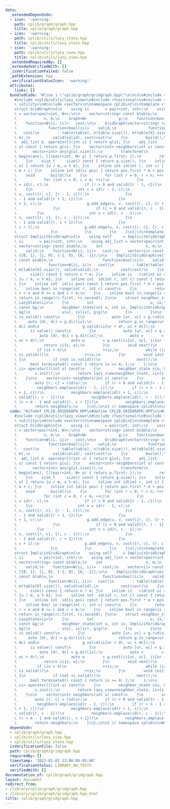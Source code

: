 ```yaml
---
data:
  _extendedDependsOn:
  - icon: ':warning:'
    path: cplib/graph/graph.hpp
    title: cplib/graph/graph.hpp
  - icon: ':warning:'
    path: cplib/utils/lazy_state.hpp
    title: cplib/utils/lazy_state.hpp
  - icon: ':warning:'
    path: cplib/utils/lazy_view.hpp
    title: cplib/utils/lazy_view.hpp
  _extendedRequiredBy: []
  _extendedVerifiedWith: []
  _isVerificationFailed: false
  _pathExtension: hpp
  _verificationStatusIcon: ':warning:'
  attributes:
    links: []
  bundledCode: "#line 1 \"cplib/graph/gridgraph.hpp\"\n\n\n\n#include <cplib/graph/graph>\n\
    #include <cplib/utils/lazy_view>\n#include <functional>\n#include <string>\n#include\
    \ <utility>\n#include <vector>\n\nnamespace cplib\n{\n\ntemplate <typename W>\n\
    struct GridGraph\n{\n    using ii       = pair<int, int>;\n    using adj_list\
    \ = vector<pair<int, W>>;\n\n    vector<string> const &table;\n    int       \
    \            n, m;\n    Graph<W>              g;\n    function<bool(ii)>    valid;\n\
    \    function<W(ii, ii)>   cost;\n\n    GridGraph(vector<string> const &table,\n\
    \              function<bool(ii)>    valid,\n              function<W(ii, ii)>\
    \   cost)\n        : table(table), n(table.size()), m(table[0].size()), g(n *\
    \ m),\n          valid(valid), cost(cost)\n    {\n        build();\n    }\n  \
    \  adj_list &  operator[](int u) { return g[u]; }\n    adj_list    operator[](int\
    \ u) const { return g[u]; }\n    vector<int> neighbors(int u) const\n    {\n \
    \       vector<int> ans(g[u].size());\n        transform(\n            all(g[u]),\
    \ begin(ans), [](pair<int, W> p) { return p.first; });\n        return ans;\n\
    \    }\n    size_t     size() const { return g.size(); }\n    inline ii  rid(int\
    \ u) { return {u / m, u % m}; }\n    inline int id(int r, int c) { return r *\
    \ m + c; }\n    inline int id(ii pos) { return pos.first * m + pos.second; }\n\
    \    void       build()\n    {\n        for (int r = 0; r < n; ++r)\n        {\n\
    \            for (int c = 0; c < m; ++c)\n            {\n                int u\
    \ = id(r, c);\n                if (r > 0 and valid({r - 1, c}))\n            \
    \    {\n                    int v = id(r - 1, c);\n                    g.add_edge(u,\
    \ v, cost({r, c}, {r - 1, c}));\n                }\n                if (r < n\
    \ - 1 and valid({r + 1, c}))\n                {\n                    int v = id(r\
    \ + 1, c);\n                    g.add_edge(u, v, cost({r, c}, {r + 1, c}));\n\
    \                }\n                if (c > 0 and valid({r, c - 1}))\n       \
    \         {\n                    int v = id(r, c - 1);\n                    g.add_edge(u,\
    \ v, cost({r, c}, {r, c - 1}));\n                }\n                if (c < m\
    \ - 1 and valid({r, c + 1}))\n                {\n                    int v = id(r,\
    \ c + 1);\n                    g.add_edge(u, v, cost({r, c}, {r, c + 1}));\n \
    \               }\n            }\n        }\n    }\n};\n\ntemplate <typename W>\n\
    struct ImplicitGridGraph\n{\n    using self     = ImplicitGridGraph<W>;\n    using\
    \ ii       = pair<int, int>;\n    using adj_list = vector<pair<int, W>>;\n   \
    \ vector<string> const &table;\n    int                   n, m;\n    function<bool(ii)>\
    \    valid;\n    function<W(ii, ii)>   cost;\n    vector<ii> const      dir =\
    \ {{0, 1}, {1, 0}, {-1, 0}, {0, -1}};\n\n    ImplicitGridGraph(vector<string>\
    \ const &table,\n                      function<bool(ii)>    valid,\n        \
    \              function<W(ii, ii)>   cost)\n        : table(table), n(table.size()),\
    \ m(table[0].size()), valid(valid),\n          cost(cost)\n    {\n    }\n    size_t\
    \      size() const { return n * m; }\n    inline ii   rid(int u) const { return\
    \ {u / m, u % m}; }\n    inline int  id(int r, int c) const { return r * m + c;\
    \ }\n    inline int  id(ii pos) const { return pos.first * m + pos.second; }\n\
    \    inline bool in_range(int r, int c) const\n    {\n        return 0 <= r and\
    \ r < n and 0 <= c and c < m;\n    }\n    inline bool in_range(ii rc) const {\
    \ return in_range(rc.first, rc.second); }\n\n    struct neighbor_state : public\
    \ LazyState<ii>\n    {\n        int                         u, ix;\n        ImplicitGridGraph<W>\
    \ const &g;\n        neighbor_state(int u, int ix, ImplicitGridGraph<W> const\
    \ &g)\n            : u(u), ix(ix), g(g)\n        {\n        }\n\n        bool\
    \ is_valid() const\n        {\n            auto [ur, uc] = g.rid(u);\n       \
    \     auto [dr, dc] = g.dir[ix];\n            return g.in_range(ur + dr, uc +\
    \ dc) and\n                   g.valid(ii{ur + dr, uc + dc});\n        }\n\n  \
    \      ii value() const\n        {\n            auto [ur, uc] = g.rid(u);\n  \
    \          auto [dr, dc] = g.dir[ix];\n            auto v        = g.id(ur + dr,\
    \ uc + dc);\n            auto w        = g.cost(ii{ur, uc}, ii{ur + dr, uc + dc});\n\
    \            return ii{v, w};\n        }\n        void next()\n        {\n   \
    \         if (ix < 4)\n                ++ix;\n            while (ix < 4 and not\
    \ is_valid())\n                ++ix;\n        }\n        void init()\n       \
    \ {\n            if (not is_valid())\n                next();\n        };\n  \
    \      bool terminated() const { return ix >= 4; };\n    };\n\n    lazy_view<neighbor_state,\
    \ ii> operator[](int u) const\n    {\n        neighbor_state s{u, 0, *this};\n\
    \        s.init();\n        return lazy_view<neighbor_state, ii>(s, s.terminated());\n\
    \    }\n\n    vector<int> neighbors(int u) const\n    {\n        vector<int> neighbors;\n\
    \        auto [r, c] = rid(u);\n        if (r > 0 and valid({r - 1, c}))\n   \
    \         neighbors.emplace(id(r - 1, c));\n        if (r < n - 1 and valid({r\
    \ + 1, c}))\n            neighbors.emplace(id(r + 1, c));\n        if (c > 0 and\
    \ valid({r, c - 1}))\n            neighbors.emplace(id(r, c - 1));\n        if\
    \ (c < m - 1 and valid({r, c + 1}))\n            neighbors.emplace(id(r, c + 1));\n\
    \        return neighbors;\n    }\n};\n\n} // namespace cplib\n\n\n"
  code: "#ifndef CPLIB_GRIDGRAPH_HPP\n#define CPLIB_GRIDGRAPH_HPP\n\n#include <cplib/graph/graph>\n\
    #include <cplib/utils/lazy_view>\n#include <functional>\n#include <string>\n#include\
    \ <utility>\n#include <vector>\n\nnamespace cplib\n{\n\ntemplate <typename W>\n\
    struct GridGraph\n{\n    using ii       = pair<int, int>;\n    using adj_list\
    \ = vector<pair<int, W>>;\n\n    vector<string> const &table;\n    int       \
    \            n, m;\n    Graph<W>              g;\n    function<bool(ii)>    valid;\n\
    \    function<W(ii, ii)>   cost;\n\n    GridGraph(vector<string> const &table,\n\
    \              function<bool(ii)>    valid,\n              function<W(ii, ii)>\
    \   cost)\n        : table(table), n(table.size()), m(table[0].size()), g(n *\
    \ m),\n          valid(valid), cost(cost)\n    {\n        build();\n    }\n  \
    \  adj_list &  operator[](int u) { return g[u]; }\n    adj_list    operator[](int\
    \ u) const { return g[u]; }\n    vector<int> neighbors(int u) const\n    {\n \
    \       vector<int> ans(g[u].size());\n        transform(\n            all(g[u]),\
    \ begin(ans), [](pair<int, W> p) { return p.first; });\n        return ans;\n\
    \    }\n    size_t     size() const { return g.size(); }\n    inline ii  rid(int\
    \ u) { return {u / m, u % m}; }\n    inline int id(int r, int c) { return r *\
    \ m + c; }\n    inline int id(ii pos) { return pos.first * m + pos.second; }\n\
    \    void       build()\n    {\n        for (int r = 0; r < n; ++r)\n        {\n\
    \            for (int c = 0; c < m; ++c)\n            {\n                int u\
    \ = id(r, c);\n                if (r > 0 and valid({r - 1, c}))\n            \
    \    {\n                    int v = id(r - 1, c);\n                    g.add_edge(u,\
    \ v, cost({r, c}, {r - 1, c}));\n                }\n                if (r < n\
    \ - 1 and valid({r + 1, c}))\n                {\n                    int v = id(r\
    \ + 1, c);\n                    g.add_edge(u, v, cost({r, c}, {r + 1, c}));\n\
    \                }\n                if (c > 0 and valid({r, c - 1}))\n       \
    \         {\n                    int v = id(r, c - 1);\n                    g.add_edge(u,\
    \ v, cost({r, c}, {r, c - 1}));\n                }\n                if (c < m\
    \ - 1 and valid({r, c + 1}))\n                {\n                    int v = id(r,\
    \ c + 1);\n                    g.add_edge(u, v, cost({r, c}, {r, c + 1}));\n \
    \               }\n            }\n        }\n    }\n};\n\ntemplate <typename W>\n\
    struct ImplicitGridGraph\n{\n    using self     = ImplicitGridGraph<W>;\n    using\
    \ ii       = pair<int, int>;\n    using adj_list = vector<pair<int, W>>;\n   \
    \ vector<string> const &table;\n    int                   n, m;\n    function<bool(ii)>\
    \    valid;\n    function<W(ii, ii)>   cost;\n    vector<ii> const      dir =\
    \ {{0, 1}, {1, 0}, {-1, 0}, {0, -1}};\n\n    ImplicitGridGraph(vector<string>\
    \ const &table,\n                      function<bool(ii)>    valid,\n        \
    \              function<W(ii, ii)>   cost)\n        : table(table), n(table.size()),\
    \ m(table[0].size()), valid(valid),\n          cost(cost)\n    {\n    }\n    size_t\
    \      size() const { return n * m; }\n    inline ii   rid(int u) const { return\
    \ {u / m, u % m}; }\n    inline int  id(int r, int c) const { return r * m + c;\
    \ }\n    inline int  id(ii pos) const { return pos.first * m + pos.second; }\n\
    \    inline bool in_range(int r, int c) const\n    {\n        return 0 <= r and\
    \ r < n and 0 <= c and c < m;\n    }\n    inline bool in_range(ii rc) const {\
    \ return in_range(rc.first, rc.second); }\n\n    struct neighbor_state : public\
    \ LazyState<ii>\n    {\n        int                         u, ix;\n        ImplicitGridGraph<W>\
    \ const &g;\n        neighbor_state(int u, int ix, ImplicitGridGraph<W> const\
    \ &g)\n            : u(u), ix(ix), g(g)\n        {\n        }\n\n        bool\
    \ is_valid() const\n        {\n            auto [ur, uc] = g.rid(u);\n       \
    \     auto [dr, dc] = g.dir[ix];\n            return g.in_range(ur + dr, uc +\
    \ dc) and\n                   g.valid(ii{ur + dr, uc + dc});\n        }\n\n  \
    \      ii value() const\n        {\n            auto [ur, uc] = g.rid(u);\n  \
    \          auto [dr, dc] = g.dir[ix];\n            auto v        = g.id(ur + dr,\
    \ uc + dc);\n            auto w        = g.cost(ii{ur, uc}, ii{ur + dr, uc + dc});\n\
    \            return ii{v, w};\n        }\n        void next()\n        {\n   \
    \         if (ix < 4)\n                ++ix;\n            while (ix < 4 and not\
    \ is_valid())\n                ++ix;\n        }\n        void init()\n       \
    \ {\n            if (not is_valid())\n                next();\n        };\n  \
    \      bool terminated() const { return ix >= 4; };\n    };\n\n    lazy_view<neighbor_state,\
    \ ii> operator[](int u) const\n    {\n        neighbor_state s{u, 0, *this};\n\
    \        s.init();\n        return lazy_view<neighbor_state, ii>(s, s.terminated());\n\
    \    }\n\n    vector<int> neighbors(int u) const\n    {\n        vector<int> neighbors;\n\
    \        auto [r, c] = rid(u);\n        if (r > 0 and valid({r - 1, c}))\n   \
    \         neighbors.emplace(id(r - 1, c));\n        if (r < n - 1 and valid({r\
    \ + 1, c}))\n            neighbors.emplace(id(r + 1, c));\n        if (c > 0 and\
    \ valid({r, c - 1}))\n            neighbors.emplace(id(r, c - 1));\n        if\
    \ (c < m - 1 and valid({r, c + 1}))\n            neighbors.emplace(id(r, c + 1));\n\
    \        return neighbors;\n    }\n};\n\n} // namespace cplib\n\n#endif // CPLIB_GRIDGRAPH_HPP\n"
  dependsOn:
  - cplib/graph/graph.hpp
  - cplib/utils/lazy_view.hpp
  - cplib/utils/lazy_state.hpp
  isVerificationFile: false
  path: cplib/graph/gridgraph.hpp
  requiredBy: []
  timestamp: '2022-01-02 13:06:06-05:00'
  verificationStatus: LIBRARY_NO_TESTS
  verifiedWith: []
documentation_of: cplib/graph/gridgraph.hpp
layout: document
redirect_from:
- /library/cplib/graph/gridgraph.hpp
- /library/cplib/graph/gridgraph.hpp.html
title: cplib/graph/gridgraph.hpp
---
```

